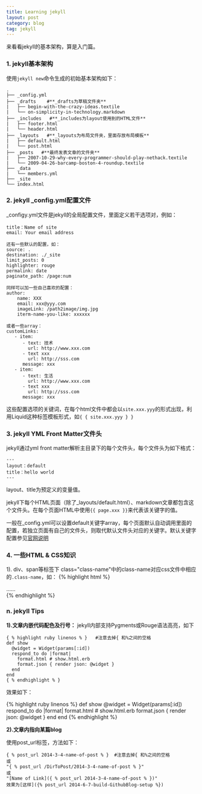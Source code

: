 ```yaml
---
title: Learning jekyll 
layout: post
category: blog
tag: jekyll
---
```


来看看jekyll的基本架构，算是入门篇。

### 1. jekyll基本架构

使用`jekyll new`命令生成的初始基本架构如下：

    .
    ├── _config.yml
    ├── _drafts    #**_drafts为草稿文件夹**
    |   ├── begin-with-the-crazy-ideas.textile
    |   └── on-simplicity-in-technology.markdown
    ├── _includes   #**_includes为layout使用到的HTML文件**
    |   ├── footer.html
    |   └── header.html
    ├── _layouts   #**_layouts为布局文件夹，里面存放布局模板**
    |   ├── default.html
    |   └── post.html
    ├── _posts   #**最终发表文章的文件夹**
    |   ├── 2007-10-29-why-every-programmer-should-play-nethack.textile
    |   └── 2009-04-26-barcamp-boston-4-roundup.textile
    ├── _data
    |   └── members.yml
    ├── _site
    └── index.html 


### 2. jekyll _config.yml配置文件

_configy.yml文件是jekyll的全局配置文件，里面定义若干选项对，例如：

    title：Name of site
    email: Your email address

    还有一些默认的配置，如：
    source: .
    destination: ./_site
    limit_posts: 0
    highlighter: rouge
    permalink: date
    paginate_path: /page:num

    同样可以加一些自己喜欢的配置：
    author:
        name: XXX
        email: xxx@yyy.com
        imageLink: /path2image/img.jpg
        iterm-name-you-like: xxxxxx

    或者一些array：
    customLinks:
       - item:
          - text: 技术
            url: http://www.xxx.com
          - text xxx
            url: http://sss.com
          message: xxx
       - item:
          - text: 生活
            url: http://www.xxx.com
          - text xxx
            url: http://sss.com
          message: xxx

这些配置选项的关键词，在每个html文件中都会以`site.xxx.yyy`的形式出现，利用Liquid这种标签模板形式，如`{ { site.xxx.yyy } }`

### 3. jekyll YML Front Matter文件头
jekyll通过yml front matter解析主目录下的每个文件头，每个文件头为如下格式：

    ---
    layout：default
    title：hello world
    ---

layout、title为预定义的变量值。


jekyll下每个HTML页面（除了_layouts/default.html）、markdown文章都包含这个文件头。在每个页面HTML中使用`{{ page.xxx }}`来代表该关键字的值。

一般在_config.yml可以设置default关键字array，每个页面默认自动调用里面的配置，若独立页面有自己的文件头，则取代默认文件头对应的关键字。默认关键字配置参见[官网说明](http://jekyllrb.com/docs/configuration/)

### 4. 一些HTML & CSS知识
1). div、span等标签下 class="class-name"中的class-name对应css文件中相应的`.class-name`，如：
{%  highlight html %}
    <div class="class-name">
        ……
    </div>
{%  endhighlight %}



### n. jekyll Tips

**1).文章内嵌代码配色及行号：**
jekyll内部支持Pygments或Rouge语法高亮，如下

    { % highlight ruby linenos % }   #注意去掉{ 和%之间的空格
    def show
      @widget = Widget(params[:id])
      respond_to do |format|
        format.html # show.html.erb
        format.json { render json: @widget }
      end
    end
    { % endhighlight % }


效果如下：

{% highlight ruby linenos %}
	def show
	@widget = Widget(params[:id])
  respond_to do |format|
    format.html # show.html.erb
    format.json { render json: @widget }
  end
end
{% endhighlight %}

**2).文章内指向某篇blog**

使用post_url标签，方法如下：

    { % post_url 2014-3-4-name-of-post % }  #注意去掉{ 和%之间的空格
    或
    "{ % post_url /DirToPost/2014-3-4-name-of-post % }"
    或
    "[Name of Link]({ % post_url 2014-3-4-name-of-post % })"
    效果为[这样]({% post_url 2014-6-7-build-GithubBlog-setup %})




